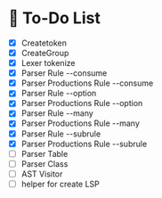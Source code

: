 # 📝 To-Do List
- [X] Createtoken
- [X] CreateGroup
- [X] Lexer tokenize
- [X] Parser Rule --consume
- [X] Parser Productions Rule --consume
- [X] Parser Rule --option
- [X] Parser Productions Rule --option
- [X] Parser Rule --many
- [X] Parser Productions Rule --many
- [X] Parser Rule --subrule
- [X] Parser Productions Rule --subrule
- [ ] Parser Table
- [ ] Parser Class
- [ ] AST Visitor
- [ ] helper for create LSP 